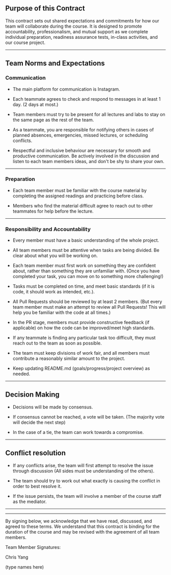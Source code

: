 ## Purpose of this Contract

This contract sets out shared expectations and commitments for how our team will collaborate during the course. It is designed to promote accountability, professionalism, and mutual support as we complete individual preparation, readiness assurance tests, in-class activities, and our course project.

---
## Team Norms and Expectations

### Communication

* The main platform for communication is Instagram.

* Each teammate agrees to check and respond to messages in at least 1 day. (2 days at most.) 

* Team members must try to be present for all lectures and labs to stay on the same page as the rest of the team.

* As a teammate, you are responsible for notifying others in cases of planned absences, emergencies, missed lectures, or scheduling conflicts.

* Respectful and inclusive behaviour are necessary for smooth and productive communication. Be actively involved in the discussion and listen to each team members ideas, and don't be shy to share your own.

---

### Preparation

* Each team member must be familiar with the course material by completing the assigned readings and practicing before class.

* Members who find the material difficult agree to reach out to other teammates for help before the lecture.

---

### Responsibility and Accountability

* Every member must have a basic understanding of the whole project.

* All team members must be attentive when tasks are being divided. Be clear about what you will be working on.

* Each team member must first work on something they are confident about, rather than something they are unfamiliar with. (Once you have completed your task, you can move on to something more challenging!)

* Tasks must be completed on time, and meet basic standards (if it is code, it should work as intended, etc.).

* All Pull Requests should be reviewed by at least 2 members. (But every team member must make an attempt to review all Pull Requests! This will help you be familiar with the code at all times.)

* In the PR stage, members must provide constructive feedback (if applicable) on how the code can be improved/meet high standards.

* If any teammate is finding any particular task too difficult, they must reach out to the team as soon as possible.

* The team must keep divisions of work fair, and all members must contribute a reasonably similar amount to the project.

* Keep updating README.md (goals/progress/project overview) as needed.


---

## Decision Making

* Decisions will be made by consensus.

* If consensus cannot be reached, a vote will be taken. (The majority vote will decide the next step)

* In the case of a tie, the team can work towards a compromise.

---
## Conflict resolution

* If any conflicts arise, the team will first attempt to resolve the issue through discussion (All sides must be understanding of the others).

* The team should try to work out what exactly is causing the conflict in order to best resolve it.

* If the issue persists, the team will involve a member of the course staff as the mediator.

---


---

By signing below, we acknowledge that we have read, discussed, and agreed to these terms. We understand that this contract is binding for the duration of the course and may be revised with the agreement of all team members.

Team Member Signatures:

Chris Yang

(type names here)
